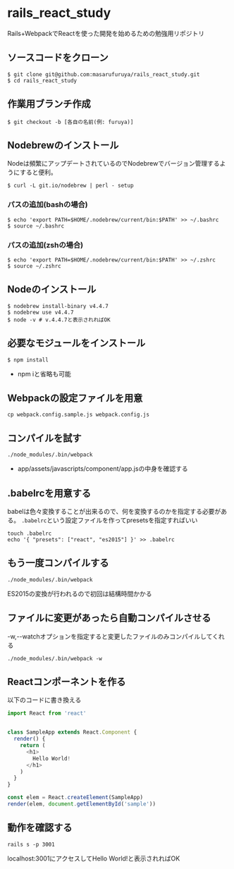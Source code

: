# rails_react_study
Rails+WebpackでReactを使った開発を始めるための勉強用リポジトリ

## ソースコードをクローン
```
$ git clone git@github.com:masarufuruya/rails_react_study.git
$ cd rails_react_study
```

## 作業用ブランチ作成
```
$ git checkout -b [各自の名前(例: furuya)]
```

## Nodebrewのインストール
Nodeは頻繁にアップデートされているのでNodebrewでバージョン管理するようにすると便利。

```
$ curl -L git.io/nodebrew | perl - setup
```

### パスの追加(bashの場合)
```
$ echo 'export PATH=$HOME/.nodebrew/current/bin:$PATH' >> ~/.bashrc
$ source ~/.bashrc
```

### パスの追加(zshの場合)
```
$ echo 'export PATH=$HOME/.nodebrew/current/bin:$PATH' >> ~/.zshrc
$ source ~/.zshrc
```

## Nodeのインストール

```
$ nodebrew install-binary v4.4.7
$ nodebrew use v4.4.7
$ node -v # v.4.4.7と表示されればOK
```

## 必要なモジュールをインストール
```
$ npm install
```

* npm iと省略も可能

## Webpackの設定ファイルを用意

```
cp webpack.config.sample.js webpack.config.js
```

## コンパイルを試す
```
./node_modules/.bin/webpack
```

* app/assets/javascripts/component/app.jsの中身を確認する

## .babelrcを用意する
babelは色々変換することが出来るので、何を変換するのかを指定する必要がある。
`.babelrc`という設定ファイルを作ってpresetsを指定すればいい

```
touch .babelrc
echo '{ "presets": ["react", "es2015"] }' >> .babelrc
```

## もう一度コンパイルする
```
./node_modules/.bin/webpack
```

ES2015の変換が行われるので初回は結構時間かかる

## ファイルに変更があったら自動コンパイルさせる
-w,--watchオプションを指定すると変更したファイルのみコンパイルしてくれる

```
./node_modules/.bin/webpack -w
```

## Reactコンポーネントを作る
以下のコードに書き換える

```frontend/src/javascripts/app.js
import React from 'react'


class SampleApp extends React.Component {
  render() {
    return (
      <h1>
        Hello World!
      </h1>
    )
  }
}

const elem = React.createElement(SampleApp)
render(elem, document.getElementById('sample'))
```

## 動作を確認する
```
rails s -p 3001
```

localhost:3001にアクセスしてHello World!と表示されればOK
